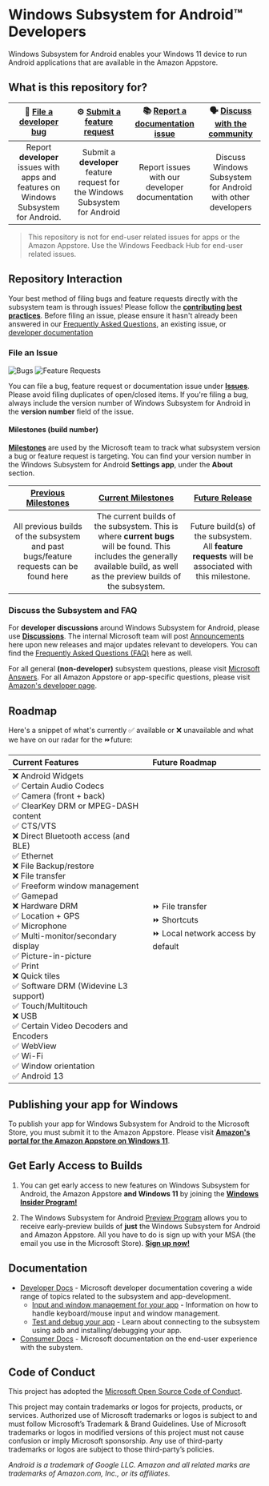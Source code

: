 ﻿# Windows Subsystem for Android:tm: Developers

Windows Subsystem for Android enables your Windows 11 device to run Android applications that are available in the Amazon Appstore.

## What is this repository for?

|:bug: [File a developer bug](https://github.com/microsoft/WSA/issues/new?assignees=&labels=triage-needed%2Cbug&template=bug_report.yml) | :gear: [Submit a feature request](https://github.com/microsoft/WSA/issues/new?assignees=&labels=triage-needed%2Cfeature-request&template=feature_request.yml) | :books: [Report a documentation issue](https://github.com/microsoft/WSA/issues/new?assignees=&labels=Issue-Docs%2CTriage-Needed&template=documentation_issue.yml) | :speaking_head: [Discuss with the community](https://github.com/microsoft/WSA/discussions)|
|:--:|:--:|:--:|:--:|
|Report **developer** issues with apps and features on Windows Subsystem for Android. | Submit a **developer** feature request for the Windows Subsystem for Android | Report issues with our developer documentation | Discuss Windows Subsystem for Android with other developers

> This repository is not for end-user related issues for apps or the Amazon Appstore. Use the Windows Feedback Hub for end-user related issues.

## Repository Interaction

Your best method of filing bugs and feature requests directly with the subsystem team is through issues! Please follow the **[contributing best practices](CONTRIBUTING.md)**. Before filing an issue, please ensure it hasn't already been answered in our [Frequently Asked Questions](https://github.com/microsoft/WSA/discussions/51), an existing issue, or [developer documentation](https://docs.microsoft.com/windows/android/wsa)

### File an Issue

![Bugs](https://img.shields.io/github/issues/microsoft/wsa/bug?label=Bugs) ![Feature Requests](https://img.shields.io/github/issues/microsoft/wsa/feature-request?color=blue&label=Feature%20Requests)

You can file a bug, feature request or documentation issue under **[Issues](https://github.com/microsoft/WSA/issues)**. Please avoid filing duplicates of open/closed items. If you're filing a bug, always include the version number of Windows Subsystem for Android in the **version number** field of the issue.

#### Milestones (build number)

**[Milestones](https://github.com/microsoft/WSA/milestones?direction=asc&sort=title&state=open)** are used by the Microsoft team to track what subsystem version a bug or feature request is targeting. You can find your version number in the Windows Subsystem for Android **Settings app**, under the **About** section.

|[Previous Milestones](https://github.com/microsoft/WSA/milestones?state=closed) | [Current Milestones](https://github.com/microsoft/WSA/milestones?direction=asc&sort=title&state=open) | [Future Release](https://github.com/microsoft/WSA/milestone/8)
|:--:|:--:|:--:|
All previous builds of the subsystem and past bugs/feature requests can be found here | The current builds of the subsystem. This is where **current bugs** will be found. This includes the generally available build, as well as the preview builds of the subsystem. | Future build(s) of the subsystem. All **feature requests** will be associated with this milestone.

### Discuss the Subsystem and FAQ

For **developer discussions** around Windows Subsystem for Android, please use **[Discussions](https://github.com/microsoft/WSA/discussions)**.
 The internal Microsoft team will post [Announcements](https://github.com/microsoft/WSA/discussions/categories/announcements) here upon new releases and major updates relevant to developers. You can find the [Frequently Asked Questions (FAQ)](https://github.com/microsoft/WSA/discussions/51) here as well.

For all general **(non-developer)** subsystem questions, please visit [Microsoft Answers](https://learn.microsoft.com/en-us/answers/topics/windows-subsystem-for-android.html). For all Amazon Appstore or app-specific questions, please visit [Amazon's developer page](https://developer.amazon.com/apps-and-games/appstore-on-windows-11).

## Roadmap

Here's a snippet of what's currently :white_check_mark: available or :x: unavailable and what we have on our radar for the :fast_forward:future:

Current Features| Future Roadmap |
|:--|:--|
:x: Android Widgets <br> :white_check_mark: Certain Audio Codecs <br> :white_check_mark: Camera (front + back)	<br> :white_check_mark: ClearKey DRM or MPEG-DASH content <br> :white_check_mark: CTS/VTS <br> :x: Direct Bluetooth access (and BLE) <br> :white_check_mark: Ethernet <br> :x: File Backup/restore <br> :x: File transfer <br> :white_check_mark: Freeform window management <br> :white_check_mark: Gamepad <br> :x: Hardware DRM <br> :white_check_mark: Location + GPS <br> :white_check_mark: Microphone <br> :white_check_mark: Multi-monitor/secondary display <br> :white_check_mark: Picture-in-picture <br> :white_check_mark: Print <br> :x: Quick tiles <br> :white_check_mark: Software DRM (Widevine L3 support) <br> :white_check_mark: Touch/Multitouch <br> :x: USB <br> :white_check_mark: Certain Video Decoders and Encoders <br> :white_check_mark: WebView <br> :white_check_mark: Wi-Fi <br> :white_check_mark: Window orientation <br> :white_check_mark: Android 13 | :fast_forward: File transfer <br> :fast_forward: Shortcuts <br> :fast_forward: Local network access by default

## Publishing your app for Windows

To publish your app for Windows Subsystem for Android to the Microsoft Store, you must submit it to the Amazon Appstore. Please visit **[Amazon's portal for the Amazon Appstore on Windows 11](https://developer.amazon.com/apps-and-games/appstore-on-windows-11)**.

## Get Early Access to Builds

1. You can get early access to new features on Windows Subsystem for Android, the Amazon Appstore **and Windows 11** by joining the **[Windows Insider Program!](https://insider.windows.com/getting-started)**

2. The Windows Subsystem for Android [Preview Program](https://learn.microsoft.com/en-us/windows/android/wsa/preview-program) allows you to receive early-preview builds of **just** the Windows Subsystem for Android and Amazon Appstore. All you have to do is sign up with your MSA (the email you use in the Microsoft Store). **[Sign up now!](https://forms.office.com/Pages/ResponsePage.aspx?id=v4j5cvGGr0GRqy180BHbRxmldwLByptEu0fsWe3hlg1UNjYyVlFWV0UwTFk4U1dUQktOMzIyWFE4Qy4u)**

## Documentation

- [Developer Docs](https://docs.microsoft.com/windows/android/wsa) - Microsoft developer documentation covering a wide range of topics related to the subsystem and app-development.
  - [Input and window management for your app](https://docs.microsoft.com/windows/android/wsa#input-compatibility-considerations-for-windows-devices) - Information on how to handle keyboard/mouse input and window management.
  - [Test and debug your app](https://docs.microsoft.com/windows/android/wsa#test-and-debug) - Learn about connecting to the subsystem using adb and installing/debugging your app.
- [Consumer Docs](https://support.microsoft.com/windows/abed2335-81bf-490a-92e5-fe01b66e5c48) - Microsoft documentation on the end-user experience with the subystem.

## Code of Conduct  

This project has adopted the [Microsoft Open Source Code of Conduct][oss-conduct-code].

[oss-conduct-code]: CODE_OF_CONDUCT.md

This project may contain trademarks or logos for projects, products, or services. Authorized use of Microsoft trademarks or logos is subject to and must follow Microsoft’s Trademark & Brand Guidelines. Use of Microsoft trademarks or logos in modified versions of this project must not cause confusion or imply Microsoft sponsorship. Any use of third-party trademarks or logos are subject to those third-party’s policies.

*Android is a trademark of Google LLC. Amazon and all related marks are trademarks of Amazon.com, Inc., or its affiliates.*
